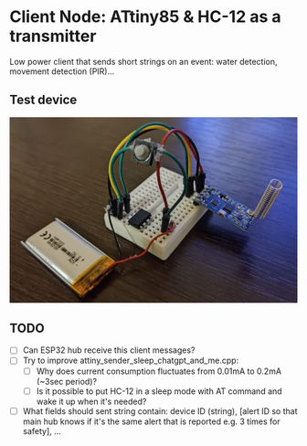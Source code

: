 # Client Node: ATtiny85 & HC-12 as a transmitter

Low power client that sends short strings on an event: water detection, movement detection (PIR)...

## Test device
![Test device](docs/attiny_hc12_test.jpg)

## TODO
- [ ] Can ESP32 hub receive this client messages?
- [ ] Try to improve attiny_sender_sleep_chatgpt_and_me.cpp:
    - [ ] Why does current consumption fluctuates from 0.01mA to 0.2mA (~3sec period)?
    - [ ] Is it possible to put HC-12 in a sleep mode with AT command and wake it up when it's needed?
- [ ] What fields should sent string contain: device ID (string), [alert ID so that main hub knows if it's the same alert that is reported e.g. 3 times for safety], ...
